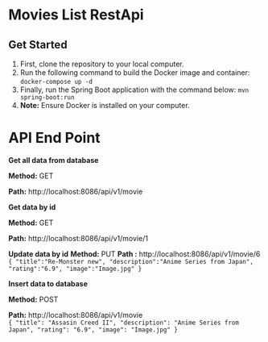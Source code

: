 # Movies List RestApi

## Get Started

1. First, clone the repository to your local computer.
2. Run the following command to build the Docker image and container:  `docker-compose up -d`
3. Finally, run the Spring Boot application with the command below: `mvn spring-boot:run`
4. **Note:** Ensure Docker is installed on your computer.

# API End Point

**Get all data from database**

**Method:** GET

**Path:** http://localhost:8086/api/v1/movie


**Get data by id**

**Method:** GET

**Path:** http://localhost:8086/api/v1/movie/1

**Update data by id**
**Method:** PUT
**Path :** http://localhost:8086/api/v1/movie/6
<br>
`
{
    "title":"Re-Monster new",
    "description":"Anime Series from Japan",
    "rating":"6.9",
    "image":"Image.jpg"
}
`




**Insert data to database**

**Method:** POST

**Path:** http://localhost:8086/api/v1/movie
<br>
`{
 "title": "Assasin Creed II",
 "description": "Anime Series from Japan",
 "rating": "6.9",
 "image": "Image.jpg"
}`
